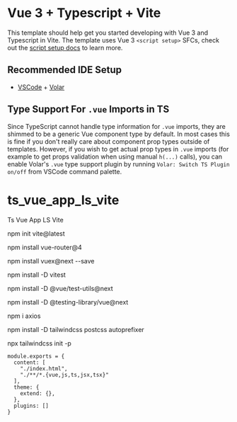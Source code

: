 # Vue 3 + Typescript + Vite

This template should help get you started developing with Vue 3 and Typescript in Vite. The template uses Vue 3 `<script setup>` SFCs, check out the [script setup docs](https://v3.vuejs.org/api/sfc-script-setup.html#sfc-script-setup) to learn more.

## Recommended IDE Setup

- [VSCode](https://code.visualstudio.com/) + [Volar](https://marketplace.visualstudio.com/items?itemName=johnsoncodehk.volar)

## Type Support For `.vue` Imports in TS

Since TypeScript cannot handle type information for `.vue` imports, they are shimmed to be a generic Vue component type by default. In most cases this is fine if you don't really care about component prop types outside of templates. However, if you wish to get actual prop types in `.vue` imports (for example to get props validation when using manual `h(...)` calls), you can enable Volar's `.vue` type support plugin by running `Volar: Switch TS Plugin on/off` from VSCode command palette.

# ts_vue_app_ls_vite

Ts Vue App LS Vite

npm init vite@latest

npm install vue-router@4

npm install vuex@next --save

npm install -D vitest

npm install -D @vue/test-utils@next

npm install -D @testing-library/vue@next

npm i axios

npm install -D tailwindcss postcss autoprefixer

npx tailwindcss init -p

```
module.exports = {
  content: [
    "./index.html",    
    "./**/*.{vue,js,ts,jsx,tsx}"
  ],
  theme: {
    extend: {},
  },
  plugins: []
}
```
